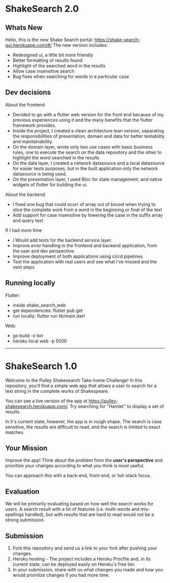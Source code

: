 # ShakeSearch 2.0
## Whats New
Hello, this is the new Shake Search portal: https://shake-search-gui.herokuapp.com/#/
The new version includes:
- Redesigned ui, a little bit more friendly
- Better formatting of results found
- Highlight of the searched word in the results
- Allow case insensitive search
- Bug fixes when searching for words in a particular case

## Dev decisions
About the frontend
- Decided to go with a flutter web version for the front end because of my previous experiences using it and the many benefits that the flutter framework provides.
- Inside the project, I created a clean architecture lean version, separating the responsibilities of presentation, domain and data for better testability and maintainability.
- On the domain layer, wrote only two use cases with basic business rules, one to execute the search on the data repository and the other to highlight the word searched in the results
- On the data layer, I created a network datasource and a local datasource for easier tests purposes, but in the built application only the network datasource is being used.
- On the presentation layer, I used Bloc for state management, and native widgets of flutter for building the ui.

About the backend
- I fixed one bug that could ocurr of array out of bound when trying to slice the complete work from a word in the beginning or final of the text
- Add support for case insensitive by lowering the case in the suffix array and query text


If I had more time
- I Would add tests for the backend service layer.
- Improve error handling in the frontend and backend application, from the user and dev perspective.
- Improve deployment of both applications using ci/cd pipelines
- Test the application with real users and see what I've missed and the next steps

## Running locally
Flutter:
- inside shake_search_web
- get dependencies: flutter pub get
- run locally: flutter run lib/main.dart

Web:
- go build -o bin
- heroku local web -p 5000


---
# ShakeSearch 1.0

Welcome to the Pulley Shakesearch Take-home Challenge! In this repository,
you'll find a simple web app that allows a user to search for a text string in
the complete works of Shakespeare.

You can see a live version of the app at
https://pulley-shakesearch.herokuapp.com/. Try searching for "Hamlet" to display
a set of results.

In it's current state, however, the app is in rough shape. The search is
case sensitive, the results are difficult to read, and the search is limited to
exact matches.

## Your Mission

Improve the app! Think about the problem from the **user's perspective**
and prioritize your changes according to what you think is most useful.

You can approach this with a back-end, front-end, or full-stack focus.

## Evaluation

We will be primarily evaluating based on how well the search works for users. A search result with a lot of features (i.e. multi-words and mis-spellings handled), but with results that are hard to read would not be a strong submission.

## Submission

1. Fork this repository and send us a link to your fork after pushing your changes.
2. Heroku hosting - The project includes a Heroku Procfile and, in its
   current state, can be deployed easily on Heroku's free tier.
3. In your submission, share with us what changes you made and how you would prioritize changes if you had more time.
